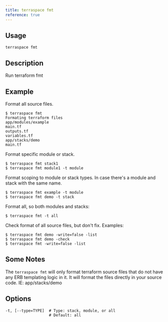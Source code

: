 ```yaml
---
title: terraspace fmt
reference: true
---
```


## Usage

    terraspace fmt

## Description

Run terraform fmt

## Example

Format all source files.

    $ terraspace fmt
    Formating terraform files
    app/modules/example
    main.tf
    outputs.tf
    variables.tf
    app/stacks/demo
    main.tf

Format specific module or stack.

    $ terraspace fmt stack1
    $ terraspace fmt module1 -t module

Format scoping to module or stack types. In case there's a module and stack with the same name.

    $ terraspace fmt example -t module
    $ terraspace fmt demo -t stack

Format all, so both modules and stacks:

    $ terraspace fmt -t all

Check format of all source files, but don't fix. Examples:

    $ terraspace fmt demo -write=false -list
    $ terraspace fmt demo -check
    $ terraspace fmt -write=false -list

## Some Notes

The `terraspace fmt` will only format terraform source files that do not have any ERB templating logic in it. It will format the files directly in your source code. IE: app/stacks/demo


## Options

```
-t, [--type=TYPE]  # Type: stack, module, or all
                   # Default: all
```

